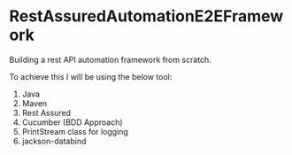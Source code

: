 # RestAssuredAutomationE2EFramework

Building a rest API automation framework from scratch.

To achieve this I will be using the below tool:

1. Java
2. Maven
3. Rest Assured
4. Cucumber (BDD Approach)
5. PrintStream class for logging
6. jackson-databind
